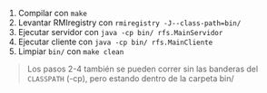 1. Compilar con `make`
2. Levantar RMIregistry con `rmiregistry -J--class-path=bin/`
3. Ejecutar servidor con `java -cp bin/ rfs.MainServidor`
4. Ejecutar cliente con `java -cp bin/ rfs.MainCliente`
5. Limpiar `bin/` con `make clean`

> Los pasos 2-4 también se pueden correr sin las banderas del `CLASSPATH` (-cp), pero estando dentro de la carpeta bin/
